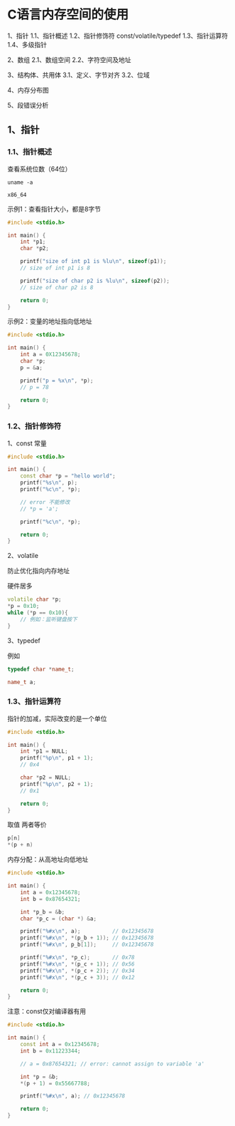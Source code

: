 # C语言内存空间的使用

1、指针
1.1、指针概述
1.2、指针修饰符
const/volatile/typedef
1.3、指针运算符
1.4、多级指针

2、数组
2.1、数组空间
2.2、字符空间及地址

3、结构体、共用体
3.1、定义、字节对齐
3.2、位域

4、内存分布图

5、段错误分析

## 1、指针

### 1.1、指针概述

查看系统位数（64位）

```shell
uname -a

x86_64
```

示例1：查看指针大小，都是8字节

```cpp
#include <stdio.h>

int main() {
    int *p1;
    char *p2;

    printf("size of int p1 is %lu\n", sizeof(p1));
    // size of int p1 is 8

    printf("size of char p2 is %lu\n", sizeof(p2));
    // size of char p2 is 8

    return 0;
}
```


示例2：变量的地址指向低地址

```cpp
#include <stdio.h>

int main() {
    int a = 0X12345678;
    char *p;
    p = &a;

    printf("p = %x\n", *p);
    // p = 78

    return 0;
}
```

### 1.2、指针修饰符

1、const 常量

```cpp
#include <stdio.h>

int main() {
    const char *p = "hello world";
    printf("%s\n", p);
    printf("%c\n", *p);

    // error 不能修改
    // *p = 'a';

    printf("%c\n", *p);

    return 0;
}
```

2、volatile

防止优化指向内存地址

硬件居多

```cpp
volatile char *p;
*p = 0x10;
while (*p == 0x10){
    // 例如：监听键盘按下
}
```

3、typedef

例如

```cpp
typedef char *name_t;

name_t a;
```

### 1.3、指针运算符

指针的加减，实际改变的是一个单位

```cpp
#include <stdio.h>

int main() {
    int *p1 = NULL;
    printf("%p\n", p1 + 1);
    // 0x4

    char *p2 = NULL;
    printf("%p\n", p2 + 1);
    // 0x1

    return 0;
}

```

取值 两者等价

```cpp
p[n]
*(p + n)
```

内存分配：从高地址向低地址

```cpp
#include <stdio.h>

int main() {
    int a = 0x12345678;
    int b = 0x87654321;

    int *p_b = &b;
    char *p_c = (char *) &a;

    printf("%#x\n", a);          // 0x12345678
    printf("%#x\n", *(p_b + 1)); // 0x12345678
    printf("%#x\n", p_b[1]);     // 0x12345678

    printf("%#x\n", *p_c);       // 0x78
    printf("%#x\n", *(p_c + 1)); // 0x56
    printf("%#x\n", *(p_c + 2)); // 0x34
    printf("%#x\n", *(p_c + 3)); // 0x12

    return 0;
}
```

注意：const仅对编译器有用

```cpp
#include <stdio.h>

int main() {
    const int a = 0x12345678;
    int b = 0x11223344;

    // a = 0x87654321; // error: cannot assign to variable 'a'

    int *p = &b;
    *(p + 1) = 0x55667788;

    printf("%#x\n", a); // 0x12345678

    return 0;
}
```